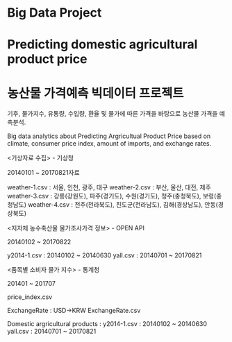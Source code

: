 # Big Data Project
# Predicting domestic agricultural product price

# 농산물 가격예측 빅데이터 프로젝트
기후, 물가지수, 유통량, 수입량, 환율 및 물가에 따른 가격을 바탕으로 농산물 가격을 예측분석. 

Big data analytics about Predicting Argricultual Product Price based on climate, consumer price index, amount of imports,
and exchange rates.

<기상자료 수집> - 기상청 

20140101 ~ 20170821자료

weather-1.csv : 서울, 인천, 광주, 대구
weather-2.csv : 부산, 울산, 대전, 제주
weather-3.csv : 강릉(강원도), 파주(경기도), 수원(경기도), 청주(충청북도), 보령(충청남도)
weather-4.csv : 전주(전라북도), 진도군(전라남도), 김해(경상남도), 안동(경상북도)


<지자체 농수축산물 물가조사가격 정보> - OPEN API

20140102 ~ 20170822

y2014-1.csv : 20140102 ~ 20140630
yall.csv : 20140701 ~ 20170821


<품목별 소비자 물가 지수> - 통계청

201401 ~ 201707

price_index.csv


<data>
ExchangeRate : USD->KRW
  ExchangeRate.csv
  
Domestic argricultural products : 
  y2014-1.csv : 20140102 ~ 20140630
  yall.csv : 20140701 ~ 20170821
